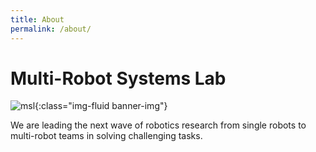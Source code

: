 ```yaml
---
title: About
permalink: /about/
---
```


# Multi-Robot Systems Lab

![msl]({{site.url}}/images/projects/msl_herd-4.jpg){:class="img-fluid banner-img"}

We are leading the next wave of robotics research from single robots to multi-robot teams in solving challenging tasks.
